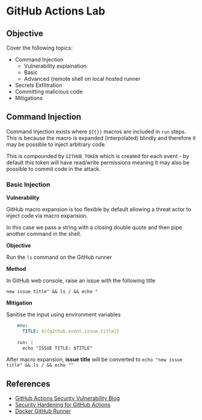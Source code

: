 # GitHub Actions Lab

## Objective

Cover the following topics:

- Command Injection
  - Vulnerability explaination
  - Basic
  - Advanced (remote shell on local hosted runner
- Secrets Exfiltration
- Committing malicious code
- Mitigations

## Command Injection

Command Injection exists where `${{}}` macros are included in `run` steps. This is because the macro is expanded (interpolated) blindly and therefore it may be possible to inject arbitrary code.

This is compounded by `GITHUB_TOKEN` which is created for each event - by default this token will have read/write permissions meaning it may also be possible to commit code in the attack.

### Basic Injection

**Vulnerability**

GitHub macro expansion is too flexible by default allowing a threat actor to inject code via macro expansion.

In this case we pass a string with a closing double quote and then pipe another command in the shell.

**Objective**

Run the `ls` command on the GitHub runner

**Method**

In GitHub web console, raise an issue with the following title

```shell
new issue title" && ls / && echo "
```

**Mitigation**

Sanitise the input using environment variables

```yaml
    env:
      TITLE: ${{github.event.issue.title}}
    
    run: |
      echo "ISSUE TITLE: $TITLE"
```

After macro expansion, **issue title** will be converted to `echo "new issue title" && ls / && echo ""`

## References

- [GitHub Actions Security Vulnerability Blog](https://cycode.com/blog/github-actions-vulnerabilities/)
- [Security Hardening for GitHub Actions](https://docs.github.com/en/actions/security-guides/security-hardening-for-github-actions)
- [Docker GitHub Runner](https://dev.to/pwd9000/create-a-docker-based-self-hosted-github-runner-linux-container-48dh)
